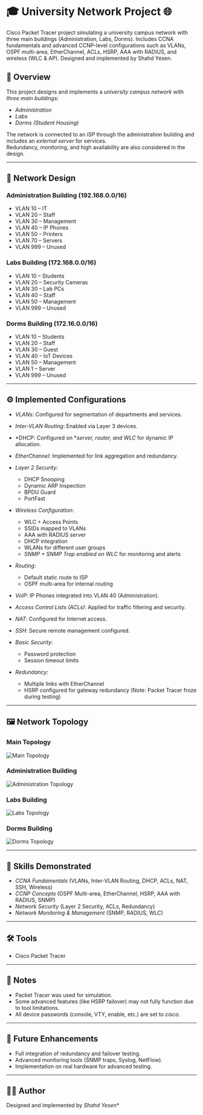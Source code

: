 # 🎓 University Network Project 🌐
Cisco Packet Tracer project simulating a university campus network with three main buildings (Administration, Labs, Dorms). Includes CCNA fundamentals and advanced CCNP-level configurations such as VLANs, OSPF multi-area, EtherChannel, ACLs, HSRP, AAA with RADIUS, and wireless (WLC & AP). Designed and implemented by Shahd Yesen.

## 📌 Overview
This project designs and implements a *university campus network* with *three main buildings*:  
- *Administration*  
- *Labs*  
- *Dorms (Student Housing)*  

The network is connected to an *ISP* through the administration building and includes an *external server* for services.  
Redundancy, monitoring, and high availability are also considered in the design.

---

## 🏢 Network Design

### Administration Building (192.168.0.0/16)
- VLAN 10 – IT  
- VLAN 20 – Staff  
- VLAN 30 – Management  
- VLAN 40 – IP Phones  
- VLAN 50 – Printers  
- VLAN 70 – Servers  
- VLAN 999 – Unused  

### Labs Building (172.168.0.0/16)
- VLAN 10 – Students  
- VLAN 20 – Security Cameras  
- VLAN 30 – Lab PCs  
- VLAN 40 – Staff  
- VLAN 50 – Management  
- VLAN 999 – Unused  

### Dorms Building (172.16.0.0/16)
- VLAN 10 – Students  
- VLAN 20 – Staff  
- VLAN 30 – Guest  
- VLAN 40 – IoT Devices  
- VLAN 50 – Management  
- VLAN 1 – Server  
- VLAN 999 – Unused  

---

## ⚙ Implemented Configurations

- *VLANs*: Configured for segmentation of departments and services.  
- *Inter-VLAN Routing*: Enabled via Layer 3 devices.  
- *DHCP: Configured on **server, router, and WLC* for dynamic IP allocation.  
- *EtherChannel*: Implemented for link aggregation and redundancy.  
- *Layer 2 Security*:  
  - DHCP Snooping  
  - Dynamic ARP Inspection  
  - BPDU Guard  
  - PortFast  

- *Wireless Configuration*:  
  - WLC + Access Points  
  - SSIDs mapped to VLANs  
  - AAA with RADIUS server  
  - DHCP integration  
  - WLANs for different user groups  
  - *SNMP + SNMP Trap enabled on WLC* for monitoring and alerts  

- *Routing*:  
  - Default static route to ISP  
  - OSPF multi-area for internal routing  

- *VoIP*: IP Phones integrated into VLAN 40 (Administration).  

- *Access Control Lists (ACLs)*: Applied for traffic filtering and security.  

- *NAT*: Configured for Internet access.  

- *SSH*: Secure remote management configured.  

- *Basic Security*:  
  - Password protection  
  - Session timeout limits  

- *Redundancy*:  
  - Multiple links with EtherChannel  
  - HSRP configured for gateway redundancy (Note: Packet Tracer froze during testing)  

---

## 🖼 Network Topology

### Main Topology
![Main Topology](topologyuniversity.png)

### Administration Building
![Administration Topology](admin.png)

### Labs Building
![Labs Topology](lap.png)

### Dorms Building
![Dorms Topology](dorms.png)

---

## 🚀 Skills Demonstrated
- *CCNA Fundamentals* (VLANs, Inter-VLAN Routing, DHCP, ACLs, NAT, SSH, Wireless)  
- *CCNP Concepts* (OSPF Multi-area, EtherChannel, HSRP, AAA with RADIUS, SNMP)  
- *Network Security* (Layer 2 Security, ACLs, Redundancy)  
- *Network Monitoring & Management* (SNMP, RADIUS, WLC)  

---

## 🛠 Tools
- Cisco Packet Tracer  

---

## 📝 Notes
- Packet Tracer was used for simulation.  
- Some advanced features (like HSRP failover) may not fully function due to tool limitations.
- All device passwords (console, VTY, enable, etc.) are set to *cisco*.

---

## 🔮 Future Enhancements
- Full integration of redundancy and failover testing.  
- Advanced monitoring tools (SNMP traps, Syslog, NetFlow).  
- Implementation on real hardware for advanced testing.  

---

## 👩‍💻 Author

Designed and implemented by *Shahd Yesen**

